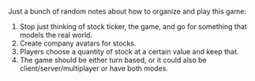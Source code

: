 Just a bunch of random notes about how to organize and play this game:

1. Stop just thinking of stock ticker, the game, and go for something that models the real world.
1. Create company avatars for stocks.
1. Players choose a quantity of stock at a certain value and keep that.
1. The game should be either turn based, or it could also be client/server/multiplayer or have both modes.

